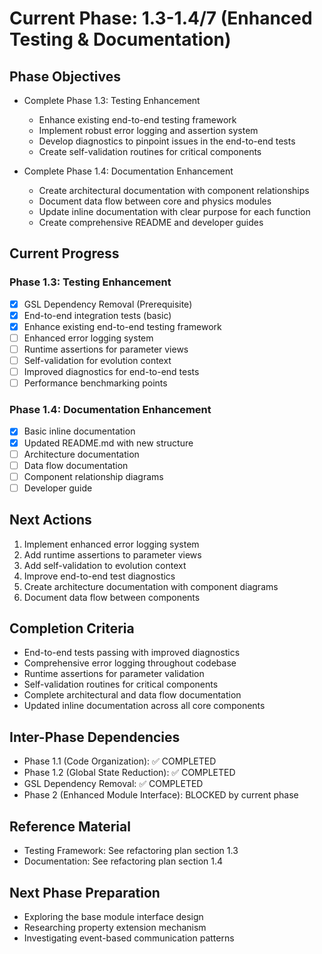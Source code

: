 <!-- Purpose: Current project phase context -->
<!-- Update Rules:
- 500-word limit! 
- Include: 
  • Phase objectives
  • Current progress and next actions
  • Completion criteria 
  • Inter-phase dependencies
- At major phase completion archive as phase-[X].md and refresh for next phase
-->

# Current Phase: 1.3-1.4/7 (Enhanced Testing & Documentation)

## Phase Objectives
- Complete Phase 1.3: Testing Enhancement
  - Enhance existing end-to-end testing framework
  - Implement robust error logging and assertion system
  - Develop diagnostics to pinpoint issues in the end-to-end tests
  - Create self-validation routines for critical components

- Complete Phase 1.4: Documentation Enhancement
  - Create architectural documentation with component relationships
  - Document data flow between core and physics modules
  - Update inline documentation with clear purpose for each function
  - Create comprehensive README and developer guides

## Current Progress

### Phase 1.3: Testing Enhancement
- [x] GSL Dependency Removal (Prerequisite)
- [x] End-to-end integration tests (basic)
- [x] Enhance existing end-to-end testing framework
- [ ] Enhanced error logging system
- [ ] Runtime assertions for parameter views
- [ ] Self-validation for evolution context
- [ ] Improved diagnostics for end-to-end tests
- [ ] Performance benchmarking points

### Phase 1.4: Documentation Enhancement
- [x] Basic inline documentation
- [x] Updated README.md with new structure
- [ ] Architecture documentation
- [ ] Data flow documentation
- [ ] Component relationship diagrams
- [ ] Developer guide

## Next Actions
1. Implement enhanced error logging system
2. Add runtime assertions to parameter views
3. Add self-validation to evolution context
4. Improve end-to-end test diagnostics
5. Create architecture documentation with component diagrams
6. Document data flow between components

## Completion Criteria
- End-to-end tests passing with improved diagnostics
- Comprehensive error logging throughout codebase
- Runtime assertions for parameter validation
- Self-validation routines for critical components
- Complete architectural and data flow documentation
- Updated inline documentation across all core components

## Inter-Phase Dependencies
- Phase 1.1 (Code Organization): ✅ COMPLETED
- Phase 1.2 (Global State Reduction): ✅ COMPLETED
- GSL Dependency Removal: ✅ COMPLETED
- Phase 2 (Enhanced Module Interface): BLOCKED by current phase

## Reference Material
- Testing Framework: See refactoring plan section 1.3
- Documentation: See refactoring plan section 1.4

## Next Phase Preparation
- Exploring the base module interface design
- Researching property extension mechanism
- Investigating event-based communication patterns
